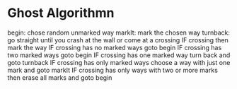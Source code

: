 
 # Ghost Algorithmn 

  begin:
  chose random unmarked way
  markIt:
  mark the chosen way
  turnback:
  go straight until you crash at the wall or come at a crossing
  IF crossing then mark the way 
  IF crossing has no marked ways goto begin
  IF crossing has two marked ways goto begin
  IF crossing has one marked way turn back and goto turnback
  IF crossing has only marked ways choose a way with just one mark and goto markIt
  IF crossing has only ways with two or more marks then erase all marks and goto begin


  
  